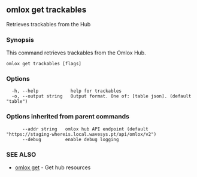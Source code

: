 ## omlox get trackables

Retrieves trackables from the Hub

### Synopsis


This command retrieves trackables from the Omlox Hub.


```
omlox get trackables [flags]
```

### Options

```
  -h, --help            help for trackables
  -o, --output string   Output format. One of: [table json]. (default "table")
```

### Options inherited from parent commands

```
      --addr string   omlox hub API endpoint (default "https://staging-whereis.local.wavesys.pt/api/omlox/v2")
      --debug         enable debug logging
```

### SEE ALSO

* [omlox get](omlox_get.md)	 - Get hub resources

